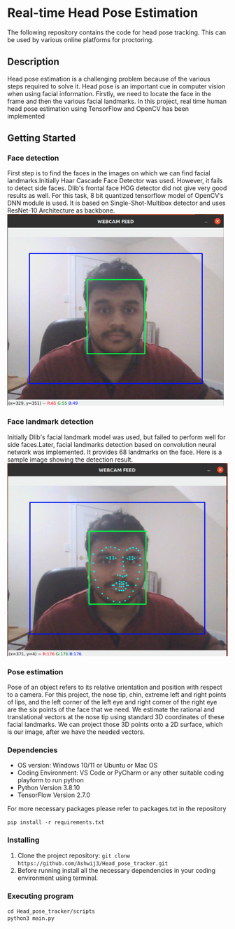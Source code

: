 # Real-time Head Pose Estimation

The following repository contains the code for head pose tracking. This can be used by various online platforms for proctoring.

## Description 
Head pose estimation is a challenging problem because of the various steps required to solve it. Head pose is an important cue in computer vision when using facial information. Firstly, we need to locate the face in the frame and then the various facial landmarks. In this project, real time human head pose estimation using TensorFlow and OpenCV has been implemented
## Getting Started
### Face detection
First step is to find the faces in the images on which we can find facial landmarks.Initially Haar Cascade Face Detector was used. However, it fails to detect side faces. Dlib's frontal face HOG detector did not give very good results as well. For this task, 8 bit quantized tensorflow model of OpenCV’s DNN module is used. It is based on Single-Shot-Multibox detector and uses ResNet-10 Architecture as backbone.
![System Monitor](images/face_detection.png)

### Face landmark detection
Initially Dlib's facial landmark model was used, but failed to perform well for side faces.Later, facial landmarks detection based on convolution neural network was implemented. It provides 68 landmarks on the face. Here is a sample image showing the detection result.
![System Monitor](images/landamark.png)

### Pose estimation
Pose of an object refers to its relative orientation and position with respect to a camera. For this project, the nose tip, chin, extreme left and right points of lips, and the left corner of the left eye and right corner of the right eye are the six points of the face that we need. We estimate the rational and translational vectors at the nose tip using standard 3D coordinates of these facial landmarks. We can project those 3D points onto a 2D surface, which is our image, after we have the needed vectors.

### Dependencies

* OS version: Windows 10/11 or Ubuntu or Mac OS
* Coding Environment: VS Code or PyCharm or any other suitable coding playform to run python
* Python Version 3.8.10
* TensorFlow Version 2.7.0


For more necessary packages please refer to packages.txt in the repository
```
pip install -r requirements.txt
```

### Installing
1. Clone the project repository: `git clone https://github.com/Ashwij3/Head_pose_tracker.git`
2. Before running install all the necessary dependencies in your coding environment using terminal.

### Executing program
```
cd Head_pose_tracker/scripts
python3 main.py
```
